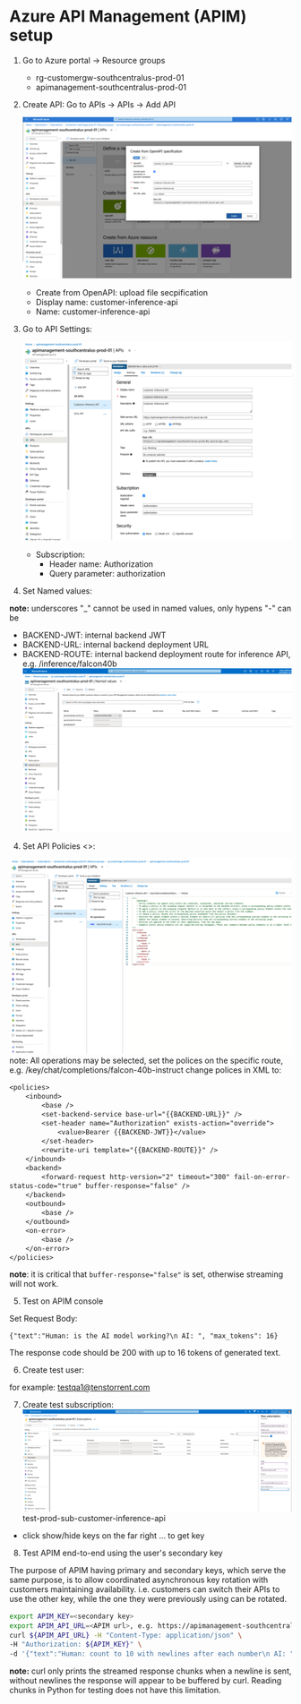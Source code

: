 # Azure API Management (APIM) setup

1. Go to Azure portal -> Resource groups

    * rg-customergw-southcentralus-prod-01
    * apimanagement-southcentralus-prod-01

2. Create API: Go to APIs -> APIs -> Add API

    ![](azure_apim_screens/upload_openapi_spec.png)
    * Create from OpenAPI: upload file secpification
    * Display name: customer-inference-api
    * Name: customer-inference-api

3. Go to API Settings:

    ![](azure_apim_screens/api_settings.png)
    * Subscription:
        * Header name: Authorization
        * Query parameter: authorization

3. Set Named values:

**note:** underscores "_" cannot be used in named values, only hypens "-" can be
* BACKEND-JWT: internal backend JWT
* BACKEND-URL: internal backend deployment URL
* BACKEND-ROUTE: internal backend deployment route for inference API, e.g. /inference/falcon40b
![](azure_apim_screens/set_named_values.png)

4. Set API Policies <>:

![](azure_apim_screens/set_API_policies.png)
note: All operations may be selected, set the polices on the specific route, e.g. /key/chat/completions/falcon-40b-instruct
change polices in XML to:
```
<policies>
    <inbound>
        <base />
        <set-backend-service base-url="{{BACKEND-URL}}" />
        <set-header name="Authorization" exists-action="override">
            <value>Bearer {{BACKEND-JWT}}</value>
        </set-header>
        <rewrite-uri template="{{BACKEND-ROUTE}}" />
    </inbound>
    <backend>
        <forward-request http-version="2" timeout="300" fail-on-error-status-code="true" buffer-response="false" />
    </backend>
    <outbound>
        <base />
    </outbound>
    <on-error>
        <base />
    </on-error>
</policies>
```
__note__: it is critical that `buffer-response="false"` is set, otherwise streaming will not work.

5. Test on APIM console

Set Request Body:
```
{"text":"Human: is the AI model working?\n AI: ", "max_tokens": 16}
```
The response code should be 200 with up to 16 tokens of generated text.

6. Create test user:

for example: testqa1@tenstorrent.com

7. Create test subscription:
![](azure_apim_screens/create_test_sub.png)
test-prod-sub-customer-inference-api
* click show/hide keys on the far right ... to get key

8. Test APIM end-to-end using the user's secondary key

The purpose of APIM having primary and secondary keys, which serve the same purpose, is to allow coordinated asynchronous key rotation with customers maintaining availability. i.e. customers can switch their APIs to use the other key, while the one they were previously using can be rotated.
```bash
export APIM_KEY=<secondary key>
export APIM_API_URL=<APIM url>, e.g. https://apimanagement-southcentralus-prod-01.azure-api.net/key/chat/completions/falcon-40b-instruct
curl ${APIM_API_URL} -H "Content-Type: application/json" \
-H "Authorization: ${APIM_KEY}" \
-d '{"text":"Human: count to 10 with newlines after each number\n AI: ", "max_tokens": 16}'
```
**note:** curl only prints the streamed response chunks when a newline is sent, without newlines the response will appear to be buffered by curl. Reading chunks in Python for testing does not have this limitation.

